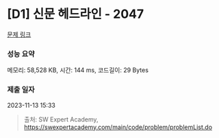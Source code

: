# [D1] 신문 헤드라인 - 2047 

[문제 링크](https://swexpertacademy.com/main/code/problem/problemDetail.do?contestProbId=AV5QKsLaAy0DFAUq) 

### 성능 요약

메모리: 58,528 KB, 시간: 144 ms, 코드길이: 29 Bytes

### 제출 일자

2023-11-13 15:33



> 출처: SW Expert Academy, https://swexpertacademy.com/main/code/problem/problemList.do